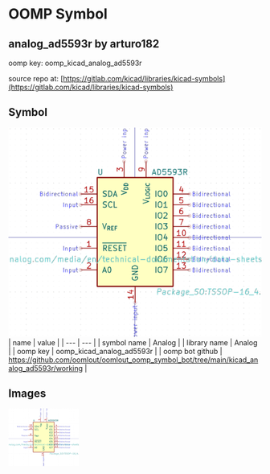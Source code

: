 # OOMP Symbol  
## analog_ad5593r  by arturo182  
  
oomp key: oomp_kicad_analog_ad5593r  
  
source repo at: [https://gitlab.com/kicad/libraries/kicad-symbols](https://gitlab.com/kicad/libraries/kicad-symbols)  
## Symbol  
  
[![working.png](working_600.png)](working.png)  
| name | value | 
| --- | --- | 
| symbol name | Analog | 
| library name | Analog | 
| oomp key | oomp_kicad_analog_ad5593r | 
| oomp bot github | https://github.com/oomlout/oomlout_oomp_symbol_bot/tree/main/kicad_analog_ad5593r/working | 
## Images  
  
[![working.png](working_140.png)](working.png)  
